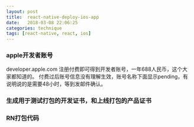 ```yaml
---
layout: post
title:  react-native-deploy-ios-app
date:   2018-03-08 22:06:25
categories: technique
tags: [react-native, react, ios]
---
```


### apple开发者账号
developer.apple.com 注册付费即可得到开发者账号，一年688人民币，这个大家都知道的。
付费过后账号信息没有理解生效，账号名称下面显示pending，有说明说的是需要48小时，等到发邮件确认。

### 生成用于测试打包的开发证书，和上线打包的产品证书

### RN打包代码

